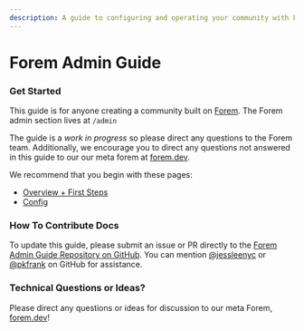 ```yaml
---
description: A guide to configuring and operating your community with Forem.
---
```


# Forem Admin Guide

### Get Started

This guide is for anyone creating a community built on [Forem](https://github.com/forem/forem).  The Forem admin section lives at `/admin`

The guide is a _work in progress_ so please direct any questions to the Forem team.  Additionally, we encourage you to direct any questions not answered in this guide to our our meta forem at [forem.dev](https://forem.dev/).

We recommend that you begin with these pages:

* [Overview + First Steps](getting-started.md)
* [Config](admin/config/)

### How To Contribute Docs

To update this guide, please submit an issue or PR directly to the [Forem Admin Guide Repository on GitHub](https://github.com/forem/forem-admin-guide). You can mention [@jessleenyc](https://github.com/jessleenyc) or [@pkfrank](https://github.com/pkfrank) on GitHub for assistance. 

### Technical Questions or Ideas? 

Please direct any questions or ideas for discussion to our meta Forem, [forem.dev](https://forem.dev)!

